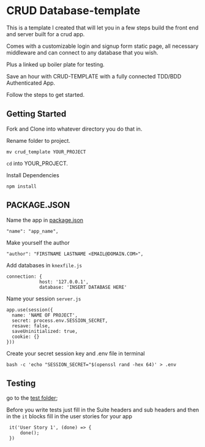 # CRUD Database-template

This is a template I created that will let you in a few steps build the front end and server built for a crud app.

Comes with a customizable login and signup form static page, all necessary middleware and can connect to any database that you wish.

Plus a linked up boiler plate for testing.

Save an hour with CRUD-TEMPLATE with a fully connected TDD/BDD Authenticated App.

Follow the steps to get started.

## Getting Started

Fork and Clone into whatever directory you do that in.

Rename folder to project.

`mv crud_template YOUR_PROJECT`

`cd` into YOUR_PROJECT.

Install Dependencies

```
npm install
```

## PACKAGE.JSON

Name the app in [package.json](package.json)

`"name": "app_name",`

Make yourself the author

`"author": "FIRSTNAME LASTNAME <EMAIL@DOMAIN.COM>",`

Add databases in `knexfile.js`

```
connection: {
            host: '127.0.0.1',
            database: 'INSERT DATABASE HERE'
```

Name your session `server.js`

```
app.use(session({
  name: 'NAME OF PROJECT',
  secret: process.env.SESSION_SECRET,
  resave: false,
  saveUninitialized: true,
  cookie: {}
}))
```

Create your secret session key and .env file in terminal

```
bash -c 'echo "SESSION_SECRET="$(openssl rand -hex 64)' > .env
```

## Testing

go to the [test folder](test/server_spec.js);

Before you write tests just fill in the Suite headers and sub headers and then in the `it` blocks fill in the user stories for your app

```
 it('User Story 1', (done) => {
     done();
 })
```
